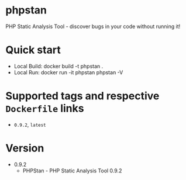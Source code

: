 # phpstan
PHP Static Analysis Tool - discover bugs in your code without running it!

# Quick start
* Local Build: docker build -t phpstan .
* Local Run: docker run -it phpstan phpstan -V

# Supported tags and respective `Dockerfile` links
* `0.9.2`, `latest`

# Version
* 0.9.2
   * PHPStan - PHP Static Analysis Tool 0.9.2
